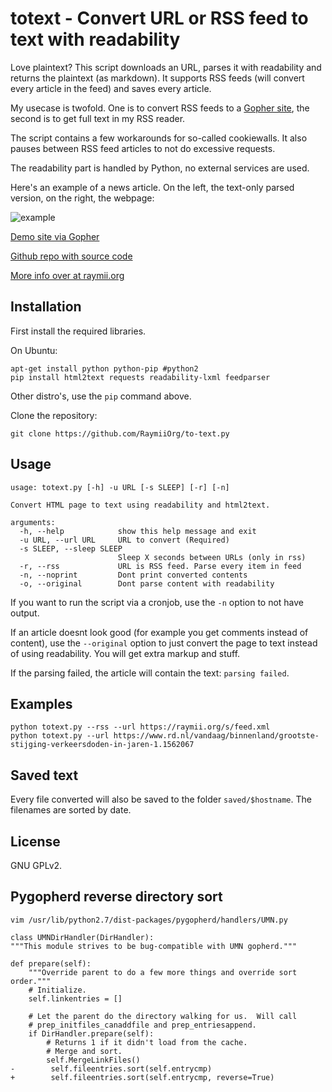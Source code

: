 # totext - Convert URL or RSS feed to text with readability

Love plaintext? This script downloads an URL, parses it with readability and 
returns the plaintext (as markdown). It supports RSS feeds (will convert every
article in the feed) and saves every article. 

My usecase is twofold. One is to convert RSS feeds to a [Gopher site][1], the 
second is to get full text in my RSS reader. 

The script contains a few workarounds for so-called cookiewalls. It also pauses
between RSS feed articles to not do excessive requests. 

The readability part is handled by Python, no external services are used.

Here's an example of a news article. On the left, the text-only parsed version,
on the right, the webpage:

![example][2]

[Demo site via Gopher][5]

[Github repo with source code][3]

[More info over at raymii.org][4]

## Installation

First install the required libraries. 

On Ubuntu:
    
    apt-get install python python-pip #python2
    pip install html2text requests readability-lxml feedparser

Other distro's, use the `pip` command above.

Clone the repository:

    git clone https://github.com/RaymiiOrg/to-text.py

## Usage

    usage: totext.py [-h] -u URL [-s SLEEP] [-r] [-n]

    Convert HTML page to text using readability and html2text.

    arguments:
      -h, --help            show this help message and exit
      -u URL, --url URL     URL to convert (Required)
      -s SLEEP, --sleep SLEEP
                            Sleep X seconds between URLs (only in rss)
      -r, --rss             URL is RSS feed. Parse every item in feed
      -n, --noprint         Dont print converted contents
      -o, --original        Dont parse content with readability

If you want to run the script via a cronjob, use the `-n` option to not have output.

If an article doesnt look good (for example you get comments instead of content),
use the `--original` option to just convert the page to text instead of using 
readability. You will get extra markup and stuff.

If the parsing failed, the article will contain the text: `parsing failed`.

## Examples


    python totext.py --rss --url https://raymii.org/s/feed.xml
    python totext.py --url https://www.rd.nl/vandaag/binnenland/grootste-stijging-verkeersdoden-in-jaren-1.1562067

## Saved text

Every file converted will also be saved to the folder `saved/$hostname`. The 
filenames are sorted by date.

## License 

GNU GPLv2.

## Pygopherd reverse directory sort

    vim /usr/lib/python2.7/dist-packages/pygopherd/handlers/UMN.py

    class UMNDirHandler(DirHandler):
    """This module strives to be bug-compatible with UMN gopherd."""

    def prepare(self):
        """Override parent to do a few more things and override sort order."""
        # Initialize.
        self.linkentries = []

        # Let the parent do the directory walking for us.  Will call
        # prep_initfiles_canaddfile and prep_entriesappend.
        if DirHandler.prepare(self):
            # Returns 1 if it didn't load from the cache.
            # Merge and sort.
            self.MergeLinkFiles()
    -        self.fileentries.sort(self.entrycmp)
    +        self.fileentries.sort(self.entrycmp, reverse=True)

[1]: https://raymii.org/s/blog/Site_updates_raymii.org_now_on_gopher.html
[2]: https://raymii.org/s/inc/img/txtnws.png
[3]: https://github.com/RaymiiOrg/to-text.py
[4]: https://raymii.org/s/software/totext.py-Convert_URL_or_RSS_feed_to_plaintext_with_readability.html
[5]: https://txtn.ws